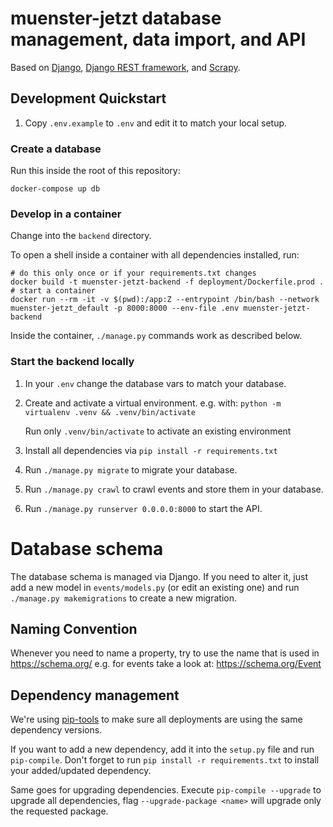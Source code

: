 # muenster-jetzt database management, data import, and API

Based on [Django](https://www.djangoproject.com/), [Django REST
framework](https://www.django-rest-framework.org/), and
[Scrapy](https://scrapy.org/).


## Development Quickstart

1. Copy `.env.example` to `.env` and edit it to match your local setup.

### Create a database

Run this inside the root of this repository:

```
docker-compose up db
```

### Develop in a container

Change into the `backend` directory.

To open a shell inside a container with all dependencies installed, run:

```
# do this only once or if your requirements.txt changes
docker build -t muenster-jetzt-backend -f deployment/Dockerfile.prod .
# start a container
docker run --rm -it -v $(pwd):/app:Z --entrypoint /bin/bash --network muenster-jetzt_default -p 8000:8000 --env-file .env muenster-jetzt-backend
```

Inside the container, `./manage.py` commands work as described below.

### Start the backend locally

1. In your `.env` change the database vars to match your database.
2. Create and activate a virtual environment. e.g. with: `python -m virtualenv .venv && .venv/bin/activate`

   Run only `.venv/bin/activate` to activate an existing environment

3. Install all dependencies via `pip install -r requirements.txt`
4. Run `./manage.py migrate` to migrate your database.
5. Run `./manage.py crawl` to crawl events and store them in your database.
6. Run `./manage.py runserver 0.0.0.0:8000` to start the API.


# Database schema

The database schema is managed via Django. If you need to alter it, just add a
new model in `events/models.py` (or edit an existing one) and run `./manage.py
makemigrations` to create a new migration.


## Naming Convention

Whenever you need to name a property, try to use the name that is used in https://schema.org/ e.g. for events take a look at: https://schema.org/Event


## Dependency management

We're using [pip-tools](https://github.com/jazzband/pip-tools) to make sure all deployments are using the same dependency versions.

If you want to add a new dependency, add it into the `setup.py` file and run `pip-compile`. Don't forget to run `pip install -r requirements.txt` to install your added/updated dependency.

Same goes for upgrading dependencies. Execute `pip-compile --upgrade` to upgrade all dependencies, flag `--upgrade-package <name>` will upgrade only the requested package.
